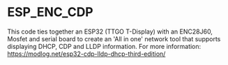 # ESP_ENC_CDP
This code ties together an ESP32 (TTGO T-Display) with an ENC28J60, Mosfet and serial board to create an 'All in one' network tool that supports displaying DHCP, CDP and LLDP information.
For more information: https://modlog.net/esp32-cdp-lldp-dhcp-third-edition/
